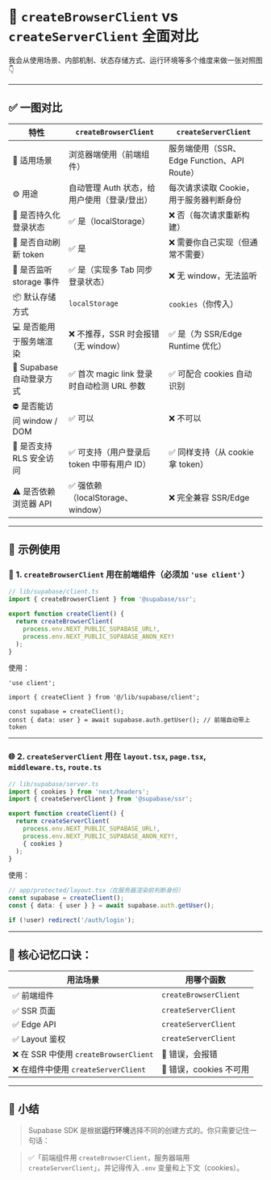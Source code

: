 # 🧭 `createBrowserClient` vs `createServerClient` 全面对比

我会从使用场景、内部机制、状态存储方式、运行环境等多个维度来做一张对照图👇

---

## ✅ 一图对比

| 特性                   | `createBrowserClient`          | `createServerClient`               |
| -------------------- | ------------------------------ | ---------------------------------- |
| 📍 适用场景              | 浏览器端使用（前端组件）                   | 服务端使用（SSR、Edge Function、API Route） |
| ⚙️ 用途                | 自动管理 Auth 状态，给用户使用（登录/登出）      | 每次请求读取 Cookie，用于服务器判断身份            |
| 🧠 是否持久化登录状态         | ✅ 是（localStorage）              | ❌ 否（每次请求重新构建）                      |
| 🔁 是否自动刷新 token      | ✅ 是                            | ❌ 需要你自己实现（但通常不需要）                  |
| 🧠 是否监听 storage 事件   | ✅ 是（实现多 Tab 同步登录状态）            | ❌ 无 window，无法监听                    |
| 📦 默认存储方式            | `localStorage`                 | `cookies`（你传入）                     |
| 💻 是否能用于服务端渲染        | ❌ 不推荐，SSR 时会报错（无 window）       | ✅ 是（为 SSR/Edge Runtime 优化）         |
| 🧩 Supabase 自动登录方式   | ✅ 首次 magic link 登录时自动检测 URL 参数 | ✅ 可配合 cookies 自动识别                 |
| ⛔ 是否能访问 window / DOM | ✅ 可以                           | ❌ 不可以                              |
| 🔑 是否支持 RLS 安全访问     | ✅ 可支持（用户登录后 token 中带有用户 ID）    | ✅ 同样支持（从 cookie 拿 token）           |
| ⚠️ 是否依赖浏览器 API       | ✅ 强依赖（localStorage、window）     | ❌ 完全兼容 SSR/Edge                    |

---

## 📘 示例使用

### 📍 1. `createBrowserClient` 用在前端组件（必须加 `'use client'`）

```ts
// lib/supabase/client.ts
import { createBrowserClient } from '@supabase/ssr';

export function createClient() {
  return createBrowserClient(
    process.env.NEXT_PUBLIC_SUPABASE_URL!,
    process.env.NEXT_PUBLIC_SUPABASE_ANON_KEY!
  );
}
```

使用：

```tsx
'use client';

import { createClient } from '@/lib/supabase/client';

const supabase = createClient();
const { data: user } = await supabase.auth.getUser(); // 前端自动带上 token
```

---

### 🌐 2. `createServerClient` 用在 `layout.tsx`, `page.tsx`, `middleware.ts`, `route.ts`

```ts
// lib/supabase/server.ts
import { cookies } from 'next/headers';
import { createServerClient } from '@supabase/ssr';

export function createClient() {
  return createServerClient(
    process.env.NEXT_PUBLIC_SUPABASE_URL!,
    process.env.NEXT_PUBLIC_SUPABASE_ANON_KEY!,
    { cookies }
  );
}
```

使用：

```ts
// app/protected/layout.tsx（在服务器渲染前判断身份）
const supabase = createClient();
const { data: { user } } = await supabase.auth.getUser();

if (!user) redirect('/auth/login');
```

---

## 🧠 核心记忆口诀：

| 用法场景                              | 用哪个函数                 |
| --------------------------------- | --------------------- |
| ✅ 前端组件                            | `createBrowserClient` |
| ✅ SSR 页面                          | `createServerClient`  |
| ✅ Edge API                        | `createServerClient`  |
| ✅ Layout 鉴权                       | `createServerClient`  |
| ❌ 在 SSR 中使用 `createBrowserClient` | 🚫 错误，会报错             |
| ❌ 在组件中使用 `createServerClient`     | 🚫 错误，cookies 不可用     |

---

## 🎯 小结

> Supabase SDK 是根据**运行环境**选择不同的创建方式的。你只需要记住一句话：

> ✅「前端组件用 `createBrowserClient`，服务器端用 `createServerClient`」，并记得传入 `.env` 变量和上下文（cookies）。
